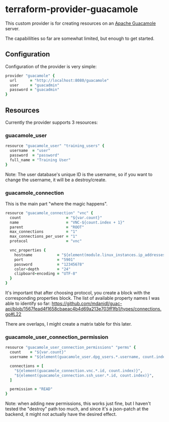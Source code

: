 # terraform-provider-guacamole

This custom provider is for creating resources on an [Apache Guacamole](http://guacamole.apache.org) server.

The capabililties so far are somewhat limited, but enough to get started.

## Configuration

Configuration of the provider is very simple:

```ruby
provider "guacamole" {
  url      = "http://localhost:8080/guacamole"
  user     = "guacadmin"
  password = "guacadmin"
}
```

## Resources

Currently the provider supports 3 resources:

### guacamole_user

```ruby
resource "guacamole_user" "training_users" {
  username  = "user"
  password  = "password"
  full_name = "Training User"
}
```
Note: The user database's unique ID is the username, so if you want to change the username, it will be a destroy/create.

### guacamole_connection

This is the main part "where the magic happens". 

```ruby
resource "guacamole_connection" "vnc" {
  count                    = "${var.count}"
  name                     = "VNC-${count.index + 1}"
  parent                   = "ROOT"
  max_connections          = "1"
  max_connections_per_user = "1"
  protocol                 = "vnc"

  vnc_properties {
    hostname           = "${element(module.linux_instances.ip_addresses,count.index)}"
    port               = "5901"
    password           = "12345678"
    color-depth        = "24"
    clipboard-encoding = "UTF-8"
  }
}
```

It's important that after choosing protocol, you create a block with the corresponding properties block. The list of available property names I was able to identify so far: https://github.com/mdanidl/guac-api/blob/1567fead4f1658cbaeac4b4d69a213e703ff1fb1/types/connections.go#L22

There are overlaps, I might create a matrix table for this later.

### guacamole_user_connection_permission

```ruby
resource "guacamole_user_connection_permissions" "perms" {
  count    = "${var.count}"
  username = "${element(guacamole_user.dpg_users.*.username, count.index)}"

  connections = [
    "${element(guacamole_connection.vnc.*.id, count.index)}",
    "${element(guacamole_connection.ssh_user.*.id, count.index)}",
  ]

  permission = "READ"
}
```

Note: when adding new permissions, this works just fine, but I haven't tested the "destroy" path too much, and since it's a json-patch at the backend, it might not actually have the desired effect. 

